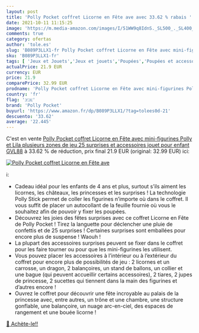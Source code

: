 ```yaml
---
layout: post
title: 'Polly Pocket coffret Licorne en Fête ave avec 33.62 % rabais '
date: 2021-10-11 11:15:25
image: 'https://m.media-amazon.com/images/I/51WW9q8IdnS._SL500_._SL400_.jpg'
comments: true
category: ofertas
author: 'tole.es'
slug: 'B089P3LLX1-fr Polly Pocket coffret Licorne en Fête avec mini-figurines...'
sku: 'B089P3LLX1-fr'
tags: [ 'Jeux et Jouets','Jeux et jouets','Poupées','Poupées et accessoires','polly pocket', ]
actualPrice: 21.9 EUR
currency: EUR
price: 21.9
comparePrice: 32.99 EUR
prodname: 'Polly Pocket coffret Licorne en Fête avec mini-figurines Polly et Lila  plusieurs zones de jeu  25 surprises et accessoires  jouet pour enfant  GVL88'
country: 'fr'
flag: '🇫🇷'
brand: 'Polly Pocket'
buyurl: 'https://www.amazon.fr/dp/B089P3LLX1/?tag=tolees0d-21'
descuento: '33.62'
average: '22.445'
---
```


C'est en vente [Polly Pocket coffret Licorne en Fête avec mini-figurines Polly et Lila  plusieurs zones de jeu  25 surprises et accessoires  jouet pour enfant  GVL88](https://www.amazon.fr/dp/B089P3LLX1/?tag=tolees0d-21)  à  33.62 % de réduction, prix final  21.9 EUR (original: 32.99 EUR) ici:

[![Polly Pocket coffret Licorne en Fête ave](https://m.media-amazon.com/images/I/51WW9q8IdnS._SL500_._SL400_.jpg)](https://www.amazon.fr/dp/B089P3LLX1/?tag=tolees0d-21)

ℹ️:

- Cadeau idéal pour les enfants de 4 ans et plus, surtout s’ils aiment les licornes, les châteaux, les princesses et les surprises ! La technologie Polly Stick permet de coller les figurines n’importe où dans le coffret. Il vous suffit de placer un autocollant de la feuille fournie où vous le souhaitez afin de pouvoir y fixer les poupées.
- Découvrez les joies des fêtes surprises avec ce coffret Licorne en Fête de Polly Pocket ! Tirez la languette pour déclencher une pluie de confettis et de 25 surprises ! Certaines surprises sont emballées pour encore plus de suspense ! Waouh !
- La plupart des accessoires surprises peuvent se fixer dans le coffret pour les faire tourner ou pour que les mini-figurines les utilisent.
- Vous pouvez placer les accessoires à l’intérieur ou à l’extérieur du coffret pour encore plus de possibilités de jeu : 2 licornes et un carrosse, un dragon, 2 balançoires, un stand de ballons, un collier et une bague (qui peuvent accueillir certains accessoires), 2 tiares, 2 jupes de princesse, 2 sucettes qui tiennent dans la main des figurines et d’autres encore !
- Ouvrez le coffret pour découvrir une fête incroyable au palais de la princesse avec, entre autres, un trône et une chambre, une structure gonflable, une balançoire, un nuage arc-en-ciel, des espaces de rangement et une bouée licorne !

[🛒 Achète-le!!](https://www.amazon.fr/dp/B089P3LLX1/?tag=tolees0d-21)
